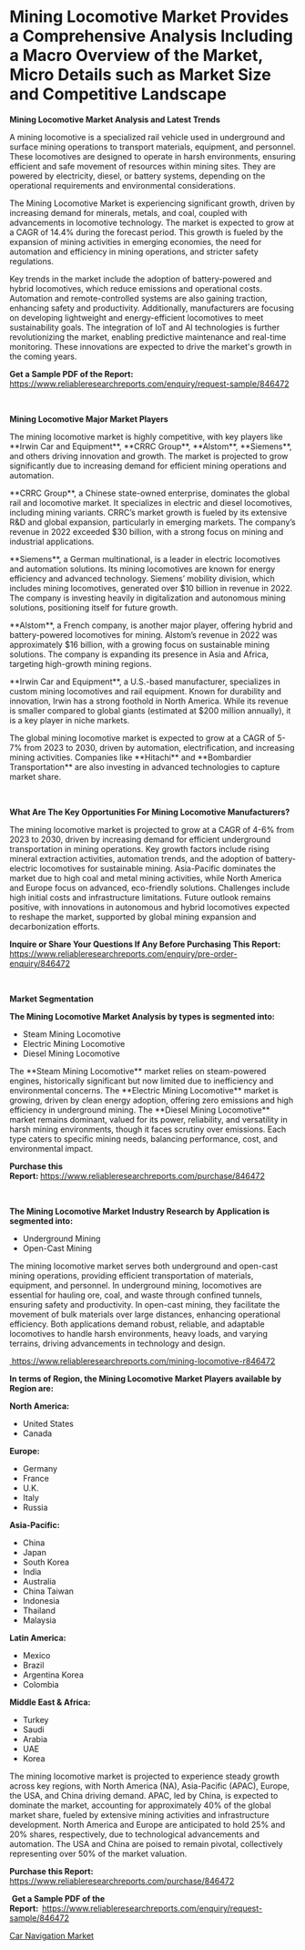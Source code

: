 <p><h1>Mining Locomotive Market Provides a Comprehensive Analysis Including a Macro Overview of the Market, Micro Details such as Market Size and Competitive Landscape</h1></p><p><strong>Mining Locomotive Market Analysis and Latest Trends</strong></p>
<p><p>A mining locomotive is a specialized rail vehicle used in underground and surface mining operations to transport materials, equipment, and personnel. These locomotives are designed to operate in harsh environments, ensuring efficient and safe movement of resources within mining sites. They are powered by electricity, diesel, or battery systems, depending on the operational requirements and environmental considerations.</p><p>The Mining Locomotive Market is experiencing significant growth, driven by increasing demand for minerals, metals, and coal, coupled with advancements in locomotive technology. The market is expected to grow at a CAGR of 14.4% during the forecast period. This growth is fueled by the expansion of mining activities in emerging economies, the need for automation and efficiency in mining operations, and stricter safety regulations.</p><p>Key trends in the market include the adoption of battery-powered and hybrid locomotives, which reduce emissions and operational costs. Automation and remote-controlled systems are also gaining traction, enhancing safety and productivity. Additionally, manufacturers are focusing on developing lightweight and energy-efficient locomotives to meet sustainability goals. The integration of IoT and AI technologies is further revolutionizing the market, enabling predictive maintenance and real-time monitoring. These innovations are expected to drive the market's growth in the coming years.</p></p>
<p><strong>Get a Sample PDF of the Report:&nbsp;</strong> <a href="https://www.reliableresearchreports.com/enquiry/request-sample/846472?utm_campaign=37&utm_medium=2&utm_source=Github&utm_content=ia&utm_term=21012025&utm_id=mining-locomotive">https://www.reliableresearchreports.com/enquiry/request-sample/846472</a></p>
<p>&nbsp;</p>
<p><strong>Mining Locomotive Major Market Players</strong></p>
<p><p>The mining locomotive market is highly competitive, with key players like **Irwin Car and Equipment**, **CRRC Group**, **Alstom**, **Siemens**, and others driving innovation and growth. The market is projected to grow significantly due to increasing demand for efficient mining operations and automation.</p><p>**CRRC Group**, a Chinese state-owned enterprise, dominates the global rail and locomotive market. It specializes in electric and diesel locomotives, including mining variants. CRRC’s market growth is fueled by its extensive R&D and global expansion, particularly in emerging markets. The company’s revenue in 2022 exceeded $30 billion, with a strong focus on mining and industrial applications.</p><p>**Siemens**, a German multinational, is a leader in electric locomotives and automation solutions. Its mining locomotives are known for energy efficiency and advanced technology. Siemens’ mobility division, which includes mining locomotives, generated over $10 billion in revenue in 2022. The company is investing heavily in digitalization and autonomous mining solutions, positioning itself for future growth.</p><p>**Alstom**, a French company, is another major player, offering hybrid and battery-powered locomotives for mining. Alstom’s revenue in 2022 was approximately $16 billion, with a growing focus on sustainable mining solutions. The company is expanding its presence in Asia and Africa, targeting high-growth mining regions.</p><p>**Irwin Car and Equipment**, a U.S.-based manufacturer, specializes in custom mining locomotives and rail equipment. Known for durability and innovation, Irwin has a strong foothold in North America. While its revenue is smaller compared to global giants (estimated at $200 million annually), it is a key player in niche markets.</p><p>The global mining locomotive market is expected to grow at a CAGR of 5-7% from 2023 to 2030, driven by automation, electrification, and increasing mining activities. Companies like **Hitachi** and **Bombardier Transportation** are also investing in advanced technologies to capture market share.</p></p>
<p>&nbsp;</p>
<p><strong>What Are The Key Opportunities For Mining Locomotive Manufacturers?</strong></p>
<p><p>The mining locomotive market is projected to grow at a CAGR of 4-6% from 2023 to 2030, driven by increasing demand for efficient underground transportation in mining operations. Key growth factors include rising mineral extraction activities, automation trends, and the adoption of battery-electric locomotives for sustainable mining. Asia-Pacific dominates the market due to high coal and metal mining activities, while North America and Europe focus on advanced, eco-friendly solutions. Challenges include high initial costs and infrastructure limitations. Future outlook remains positive, with innovations in autonomous and hybrid locomotives expected to reshape the market, supported by global mining expansion and decarbonization efforts.</p></p>
<p><strong>Inquire or Share Your Questions If Any Before Purchasing This Report:</strong> <a href="https://www.reliableresearchreports.com/enquiry/pre-order-enquiry/846472?utm_campaign=37&utm_medium=2&utm_source=Github&utm_content=ia&utm_term=21012025&utm_id=mining-locomotive">https://www.reliableresearchreports.com/enquiry/pre-order-enquiry/846472</a></p>
<p>&nbsp;</p>
<p><strong>Market Segmentation</strong></p>
<p><strong>The Mining Locomotive Market Analysis by types is segmented into:</strong></p>
<p><ul><li>Steam Mining Locomotive</li><li>Electric Mining Locomotive</li><li>Diesel Mining Locomotive</li></ul></p>
<p><p>The **Steam Mining Locomotive** market relies on steam-powered engines, historically significant but now limited due to inefficiency and environmental concerns. The **Electric Mining Locomotive** market is growing, driven by clean energy adoption, offering zero emissions and high efficiency in underground mining. The **Diesel Mining Locomotive** market remains dominant, valued for its power, reliability, and versatility in harsh mining environments, though it faces scrutiny over emissions. Each type caters to specific mining needs, balancing performance, cost, and environmental impact.</p></p>
<p><strong>Purchase this Report:&nbsp;</strong><a href="https://www.reliableresearchreports.com/purchase/846472?utm_campaign=37&utm_medium=2&utm_source=Github&utm_content=ia&utm_term=21012025&utm_id=mining-locomotive">https://www.reliableresearchreports.com/purchase/846472</a></p>
<p>&nbsp;</p>
<p><strong>The Mining Locomotive Market Industry Research by Application is segmented into:</strong></p>
<p><ul><li>Underground Mining</li><li>Open-Cast Mining</li></ul></p>
<p><p>The mining locomotive market serves both underground and open-cast mining operations, providing efficient transportation of materials, equipment, and personnel. In underground mining, locomotives are essential for hauling ore, coal, and waste through confined tunnels, ensuring safety and productivity. In open-cast mining, they facilitate the movement of bulk materials over large distances, enhancing operational efficiency. Both applications demand robust, reliable, and adaptable locomotives to handle harsh environments, heavy loads, and varying terrains, driving advancements in technology and design.</p></p>
<p><a href="https://www.reliableresearchreports.com/mining-locomotive-r846472?utm_campaign=37&utm_medium=2&utm_source=Github&utm_content=ia&utm_term=21012025&utm_id=mining-locomotive">&nbsp;https://www.reliableresearchreports.com/mining-locomotive-r846472</a></p>
<p><strong>In terms of Region, the Mining Locomotive Market Players available by Region are:</strong></p>
<p>
    <p> <strong> North America: </strong>
        <ul>
            <li>United States</li>
            <li>Canada</li>
        </ul>
        </p> 
    <p> <strong> Europe: </strong>
        <ul>
            <li>Germany</li>
            <li>France</li>
            <li>U.K.</li>
            <li>Italy</li>
            <li>Russia</li>
        </ul>
        </p> 
    <p> <strong> Asia-Pacific: </strong>
        <ul>
            <li>China</li>
            <li>Japan</li>
            <li>South Korea</li>
            <li>India</li>
            <li>Australia</li>
            <li>China Taiwan</li>
            <li>Indonesia</li>
            <li>Thailand</li>
            <li>Malaysia</li>
        </ul>
        </p> 
    <p> <strong> Latin America: </strong>
        <ul>
            <li>Mexico</li>
            <li>Brazil</li>
            <li>Argentina Korea</li>
            <li>Colombia</li>
        </ul>
        </p> 
    <p> <strong> Middle East & Africa: </strong>
        <ul>
            <li>Turkey</li>
            <li>Saudi</li>
            <li>Arabia</li>
            <li>UAE</li>
            <li>Korea</li>
        </ul>
    </p>
    </p>
<p><p>The mining locomotive market is projected to experience steady growth across key regions, with North America (NA), Asia-Pacific (APAC), Europe, the USA, and China driving demand. APAC, led by China, is expected to dominate the market, accounting for approximately 40% of the global market share, fueled by extensive mining activities and infrastructure development. North America and Europe are anticipated to hold 25% and 20% shares, respectively, due to technological advancements and automation. The USA and China are poised to remain pivotal, collectively representing over 50% of the market valuation.</p></p>
<p><strong>Purchase this Report: </strong><a href="https://www.reliableresearchreports.com/purchase/846472?utm_campaign=37&utm_medium=2&utm_source=Github&utm_content=ia&utm_term=21012025&utm_id=mining-locomotive">https://www.reliableresearchreports.com/purchase/846472</a></p>
<p>&nbsp;<strong>Get a Sample PDF of the Report:&nbsp;&nbsp;</strong><a href="https://www.reliableresearchreports.com/enquiry/request-sample/846472?utm_campaign=37&utm_medium=2&utm_source=Github&utm_content=ia&utm_term=21012025&utm_id=mining-locomotive">https://www.reliableresearchreports.com/enquiry/request-sample/846472</a></p>
<p><strong></strong></p>
<p><p><a href="https://github.com/wwwkeltoum/Market-Research-Report-List-5/blob/main/car-navigation-market.md?utm_campaign=37&utm_medium=2&utm_source=Github&utm_content=ia&utm_term=21012025&utm_id=mining-locomotive">Car Navigation Market</a></p></p>